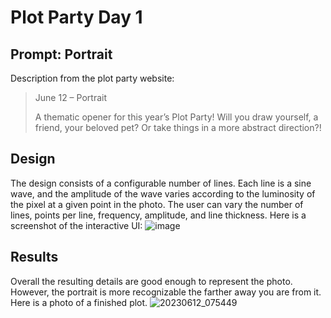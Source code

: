 # Plot Party Day 1

## Prompt: Portrait
Description from the plot party website:
> June 12 – Portrait
> 
> A thematic opener for this year’s Plot Party! Will you draw yourself, a friend, your beloved pet? Or take things in a more abstract direction?!

## Design

The design consists of a configurable number of lines. Each line is a sine wave, and the amplitude of
the wave varies according to the luminosity of the pixel at a given point in the photo. The user can
vary the number of lines, points per line, frequency, amplitude, and line thickness. Here is a screenshot 
of the interactive UI:
![image](https://github.com/aldernero/plotparty-june2023/assets/96601789/9b4e2f81-47c7-4734-9de6-304b9663fa7f)


## Results

Overall the resulting details are good enough to represent the photo. However, the portrait is more recognizable
the farther away you are from it. Here is a photo of a finished plot.
![20230612_075449](https://github.com/aldernero/plotparty-june2023/assets/96601789/cbce7dc1-bf55-438a-a0bf-05970200681b)
